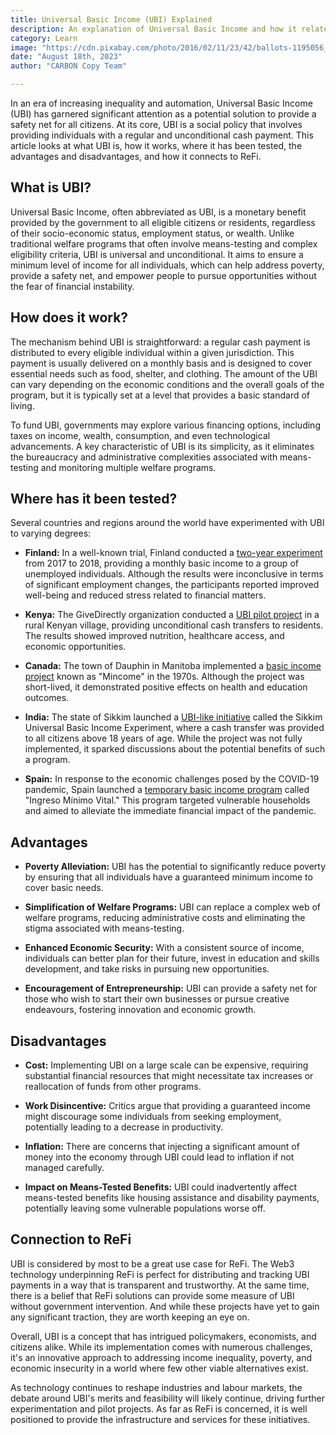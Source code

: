 ```yaml
---
title: Universal Basic Income (UBI) Explained
description: An explanation of Universal Basic Income and how it relates to ReFi
category: Learn
image: "https://cdn.pixabay.com/photo/2016/02/11/23/42/ballots-1195056_1280.jpg"
date: "August 18th, 2023"
author: "CARBON Copy Team"

---
```


In an era of increasing inequality and automation, Universal Basic Income (UBI) has garnered significant attention as a potential solution to provide a safety net for all citizens. At its core, UBI is a social policy that involves providing individuals with a regular and unconditional cash payment. This article looks at what UBI is, how it works, where it has been tested, the advantages and disadvantages, and how it connects to ReFi.

<h2 class="mb-3 mt-4">What is UBI?</h2>

Universal Basic Income, often abbreviated as UBI, is a monetary benefit provided by the government to all eligible citizens or residents, regardless of their socio-economic status, employment status, or wealth. Unlike traditional welfare programs that often involve means-testing and complex eligibility criteria, UBI is universal and unconditional. It aims to ensure a minimum level of income for all individuals, which can help address poverty, provide a safety net, and empower people to pursue opportunities without the fear of financial instability.

<h2 class="mb-3 mt-4">How does it work?</h2>

The mechanism behind UBI is straightforward: a regular cash payment is distributed to every eligible individual within a given jurisdiction. This payment is usually delivered on a monthly basis and is designed to cover essential needs such as food, shelter, and clothing. The amount of the UBI can vary depending on the economic conditions and the overall goals of the program, but it is typically set at a level that provides a basic standard of living.

To fund UBI, governments may explore various financing options, including taxes on income, wealth, consumption, and even technological advancements. A key characteristic of UBI is its simplicity, as it eliminates the bureaucracy and administrative complexities associated with means-testing and monitoring multiple welfare programs.

<h2 class="mb-3 mt-4">Where has it been tested?</h2>

Several countries and regions around the world have experimented with UBI to varying degrees:

- **Finland:** In a well-known trial, Finland conducted a [two-year experiment](https://www.theguardian.com/society/2020/may/07/finnish-basic-income-pilot-improved-wellbeing-study-finds-coronavirus) from 2017 to 2018, providing a monthly basic income to a group of unemployed individuals. Although the results were inconclusive in terms of significant employment changes, the participants reported improved well-being and reduced stress related to financial matters.

- **Kenya:** The GiveDirectly organization conducted a [UBI pilot project](https://www.givedirectly.org/ubi-study/) in a rural Kenyan village, providing unconditional cash transfers to residents. The results showed improved nutrition, healthcare access, and economic opportunities.

- **Canada:** The town of Dauphin in Manitoba implemented a [basic income project](https://www.bbc.com/worklife/article/20200624-canadas-forgotten-universal-basic-income-experiment) known as "Mincome" in the 1970s. Although the project was short-lived, it demonstrated positive effects on health and education outcomes.

- **India:** The state of Sikkim launched a [UBI-like initiative](https://www.scmp.com/news/asia/south-asia/article/2182595/tiny-state-india-wants-pay-its-610500-citizens-universal-basic) called the Sikkim Universal Basic Income Experiment, where a cash transfer was provided to all citizens above 18 years of age. While the project was not fully implemented, it sparked discussions about the potential benefits of such a program.

- **Spain:** In response to the economic challenges posed by the COVID-19 pandemic, Spain launched a [temporary basic income program](https://www.nature.com/articles/d41586-020-02088-9) called "Ingreso Mínimo Vital." This program targeted vulnerable households and aimed to alleviate the immediate financial impact of the pandemic.

<h2 class="mb-3 mt-4">Advantages</h2>

- **Poverty Alleviation:** UBI has the potential to significantly reduce poverty by ensuring that all individuals have a guaranteed minimum income to cover basic needs.

- **Simplification of Welfare Programs:** UBI can replace a complex web of welfare programs, reducing administrative costs and eliminating the stigma associated with means-testing.

- **Enhanced Economic Security:** With a consistent source of income, individuals can better plan for their future, invest in education and skills development, and take risks in pursuing new opportunities.

- **Encouragement of Entrepreneurship:** UBI can provide a safety net for those who wish to start their own businesses or pursue creative endeavours, fostering innovation and economic growth.

<h2 class="mb-3 mt-4">Disadvantages</h2>

- **Cost:** Implementing UBI on a large scale can be expensive, requiring substantial financial resources that might necessitate tax increases or reallocation of funds from other programs.

- **Work Disincentive:** Critics argue that providing a guaranteed income might discourage some individuals from seeking employment, potentially leading to a decrease in productivity.

- **Inflation:** There are concerns that injecting a significant amount of money into the economy through UBI could lead to inflation if not managed carefully.

- **Impact on Means-Tested Benefits:** UBI could inadvertently affect means-tested benefits like housing assistance and disability payments, potentially leaving some vulnerable populations worse off.

<h2 class="mb-3 mt-4">Connection to ReFi</h2>

UBI is considered by most to be a great use case for ReFi. The Web3 technology underpinning ReFi is perfect for distributing and tracking UBI payments in a way that is transparent and trustworthy. At the same time, there is a belief that ReFi solutions can provide some measure of UBI without government intervention. And while these projects have yet to gain any significant traction, they are worth keeping an eye on.

Overall, UBI is a concept that has intrigued policymakers, economists, and citizens alike. While its implementation comes with numerous challenges, it's an innovative approach to addressing income inequality, poverty, and economic insecurity in a world where few other viable alternatives exist.

As technology continues to reshape industries and labour markets, the debate around UBI's merits and feasibility will likely continue, driving further experimentation and pilot projects. As far as ReFi is concerned, it is well positioned to provide the infrastructure and services for these initiatives.
